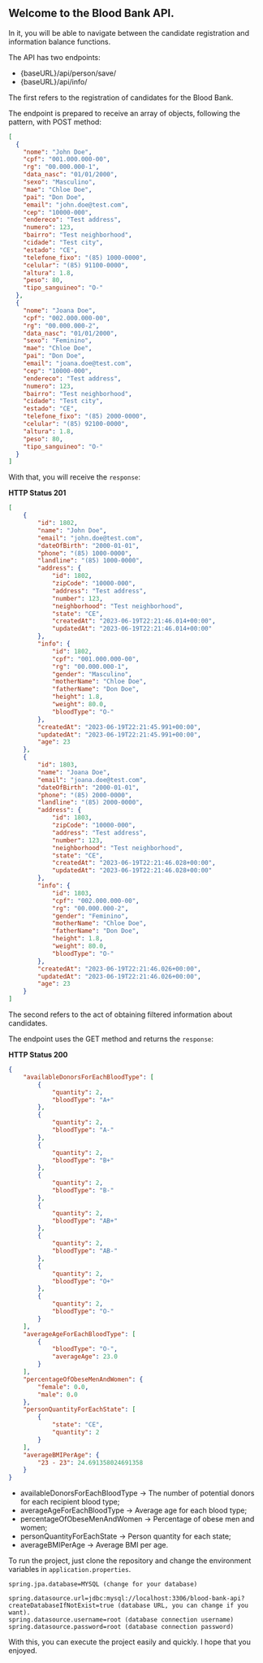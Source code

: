 ## Welcome to the Blood Bank API.

In it, you will be able to navigate between the candidate registration and information balance functions.

The API has two endpoints:

- {baseURL}/api/person/save/
- {baseURL}/api/info/

The first refers to the registration of candidates for the Blood Bank.

The endpoint is prepared to receive an array of objects, following the pattern, with POST method:

```json
[
  {
    "nome": "John Doe",
    "cpf": "001.000.000-00",
    "rg": "00.000.000-1",
    "data_nasc": "01/01/2000",
    "sexo": "Masculino",
    "mae": "Chloe Doe",
    "pai": "Don Doe",
    "email": "john.doe@test.com",
    "cep": "10000-000",
    "endereco": "Test address",
    "numero": 123,
    "bairro": "Test neighborhood",
    "cidade": "Test city",
    "estado": "CE",
    "telefone_fixo": "(85) 1000-0000",
    "celular": "(85) 91100-0000",
    "altura": 1.8,
    "peso": 80,
    "tipo_sanguineo": "O-"
  },
  {
    "nome": "Joana Doe",
    "cpf": "002.000.000-00",
    "rg": "00.000.000-2",
    "data_nasc": "01/01/2000",
    "sexo": "Feminino",
    "mae": "Chloe Doe",
    "pai": "Don Doe",
    "email": "joana.doe@test.com",
    "cep": "10000-000",
    "endereco": "Test address",
    "numero": 123,
    "bairro": "Test neighborhood",
    "cidade": "Test city",
    "estado": "CE",
    "telefone_fixo": "(85) 2000-0000",
    "celular": "(85) 92100-0000",
    "altura": 1.8,
    "peso": 80,
    "tipo_sanguineo": "O-"
  }
]
```

With that, you will receive the `response`:

**HTTP Status 201**
```json
[
    {
        "id": 1802,
        "name": "John Doe",
        "email": "john.doe@test.com",
        "dateOfBirth": "2000-01-01",
        "phone": "(85) 1000-0000",
        "landline": "(85) 1000-0000",
        "address": {
            "id": 1802,
            "zipCode": "10000-000",
            "address": "Test address",
            "number": 123,
            "neighborhood": "Test neighborhood",
            "state": "CE",
            "createdAt": "2023-06-19T22:21:46.014+00:00",
            "updatedAt": "2023-06-19T22:21:46.014+00:00"
        },
        "info": {
            "id": 1802,
            "cpf": "001.000.000-00",
            "rg": "00.000.000-1",
            "gender": "Masculino",
            "motherName": "Chloe Doe",
            "fatherName": "Don Doe",
            "height": 1.8,
            "weight": 80.0,
            "bloodType": "O-"
        },
        "createdAt": "2023-06-19T22:21:45.991+00:00",
        "updatedAt": "2023-06-19T22:21:45.991+00:00",
        "age": 23
    },
    {
        "id": 1803,
        "name": "Joana Doe",
        "email": "joana.doe@test.com",
        "dateOfBirth": "2000-01-01",
        "phone": "(85) 2000-0000",
        "landline": "(85) 2000-0000",
        "address": {
            "id": 1803,
            "zipCode": "10000-000",
            "address": "Test address",
            "number": 123,
            "neighborhood": "Test neighborhood",
            "state": "CE",
            "createdAt": "2023-06-19T22:21:46.028+00:00",
            "updatedAt": "2023-06-19T22:21:46.028+00:00"
        },
        "info": {
            "id": 1803,
            "cpf": "002.000.000-00",
            "rg": "00.000.000-2",
            "gender": "Feminino",
            "motherName": "Chloe Doe",
            "fatherName": "Don Doe",
            "height": 1.8,
            "weight": 80.0,
            "bloodType": "O-"
        },
        "createdAt": "2023-06-19T22:21:46.026+00:00",
        "updatedAt": "2023-06-19T22:21:46.026+00:00",
        "age": 23
    }
]
```

The second refers to the act of obtaining filtered information about candidates.

The endpoint uses the GET method and returns the `response`:

**HTTP Status 200**
```json
{
    "availableDonorsForEachBloodType": [
        {
            "quantity": 2,
            "bloodType": "A+"
        },
        {
            "quantity": 2,
            "bloodType": "A-"
        },
        {
            "quantity": 2,
            "bloodType": "B+"
        },
        {
            "quantity": 2,
            "bloodType": "B-"
        },
        {
            "quantity": 2,
            "bloodType": "AB+"
        },
        {
            "quantity": 2,
            "bloodType": "AB-"
        },
        {
            "quantity": 2,
            "bloodType": "O+"
        },
        {
            "quantity": 2,
            "bloodType": "O-"
        }
    ],
    "averageAgeForEachBloodType": [
        {
            "bloodType": "O-",
            "averageAge": 23.0
        }
    ],
    "percentageOfObeseMenAndWomen": {
        "female": 0.0,
        "male": 0.0
    },
    "personQuantityForEachState": [
        {
            "state": "CE",
            "quantity": 2
        }
    ],
    "averageBMIPerAge": {
        "23 - 23": 24.691358024691358
    }
}
```

- availableDonorsForEachBloodType -> The number of potential donors for each recipient blood type;
- averageAgeForEachBloodType -> Average age for each blood type;
- percentageOfObeseMenAndWomen -> Percentage of obese men and women;
- personQuantityForEachState -> Person quantity for each state;
- averageBMIPerAge -> Average BMI per age.

To run the project, just clone the repository and change the environment variables in `application.properties`.

```properties
spring.jpa.database=MYSQL (change for your database)

spring.datasource.url=jdbc:mysql://localhost:3306/blood-bank-api?createDatabaseIfNotExist=true (database URL, you can change if you want).
spring.datasource.username=root (database connection username)
spring.datasource.password=root (database connection password)
```

With this, you can execute the project easily and quickly. I hope that you enjoyed.
